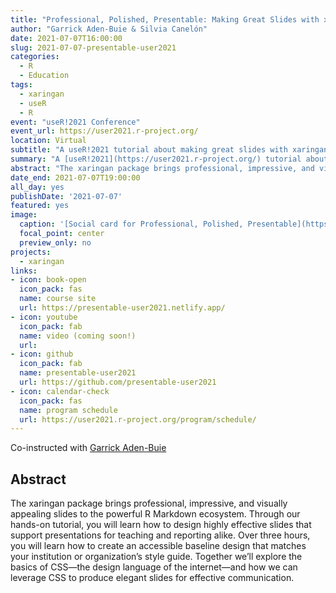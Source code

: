 ```yaml
---
title: "Professional, Polished, Presentable: Making Great Slides with xaringan"
author: "Garrick Aden-Buie & Silvia Canelón"
date: 2021-07-07T16:00:00
slug: 2021-07-07-presentable-user2021
categories:
  - R
  - Education
tags:
  - xaringan
  - useR
  - R
event: "useR!2021 Conference"
event_url: https://user2021.r-project.org/
location: Virtual
subtitle: "A useR!2021 tutorial about making great slides with xaringan"
summary: "A [useR!2021](https://user2021.r-project.org/) tutorial about making great slides with xaringan"
abstract: "The xaringan package brings professional, impressive, and visually appealing slides to the powerful R Markdown ecosystem. Through our hands-on tutorial, you will learn how to design highly effective slides that support presentations for teaching and reporting alike. Over three hours, you will learn how to create an accessible baseline design that matches your institution or organization’s style guide. Together we’ll explore the basics of CSS—the design language of the internet—and how we can leverage CSS to produce elegant slides for effective communication."
date_end: 2021-07-07T19:00:00
all_day: yes
publishDate: '2021-07-07'
featured: yes
image:
  caption: '[Social card for Professional, Polished, Presentable](https://presentable-user2021.netlify.app)'
  focal_point: center
  preview_only: no
projects:
  - xaringan
links:
- icon: book-open
  icon_pack: fas
  name: course site
  url: https://presentable-user2021.netlify.app/
- icon: youtube
  icon_pack: fab
  name: video (coming soon!)
  url: 
- icon: github
  icon_pack: fab
  name: presentable-user2021
  url: https://github.com/presentable-user2021
- icon: calendar-check
  icon_pack: fas
  name: program schedule
  url: https://user2021.r-project.org/program/schedule/
---
```


Co-instructed with [Garrick Aden-Buie](https://www.garrickadenbuie.com/)

## Abstract

The xaringan package brings professional, impressive, and visually appealing slides to the powerful R Markdown ecosystem. Through our hands-on tutorial, you will learn how to design highly effective slides that support presentations for teaching and reporting alike. Over three hours, you will learn how to create an accessible baseline design that matches your institution or organization’s style guide. Together we’ll explore the basics of CSS—the design language of the internet—and how we can leverage CSS to produce elegant slides for effective communication.

